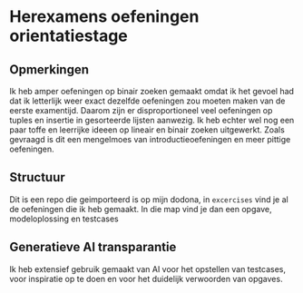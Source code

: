 # Herexamens oefeningen orientatiestage

## Opmerkingen

Ik heb amper oefeningen op binair zoeken gemaakt omdat ik het gevoel had dat ik letterlijk weer exact dezelfde oefeningen zou moeten maken van de eerste examentijd.
Daarom zijn er disproportioneel veel oefeningen op tuples en insertie in gesorteerde lijsten aanwezig.
Ik heb echter wel nog een paar toffe en leerrijke ideeen op lineair en binair zoeken uitgewerkt.
Zoals gevraagd is dit een mengelmoes van introductieoefeningen en meer pittige oefeningen.

## Structuur

Dit is een repo die geimporteerd is op mijn dodona, in `excercises` vind je al de oefeningen die ik heb gemaakt. In die map vind je dan een opgave, modeloplossing en testcases

## Generatieve AI transparantie

Ik heb extensief gebruik gemaakt van AI voor het opstellen van testcases, voor inspiratie op te doen en voor het duidelijk verwoorden van opgaves.
